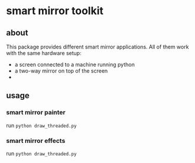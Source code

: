 # smart mirror toolkit

## about

This package provides different smart mirror applications. All of them work with the same hardware setup: 
- a screen connected to a machine running python
- a two-way mirror on top of the screen
- 

## usage

### smart mirror painter

run `python draw_threaded.py`

### smart mirror effects

run `python draw_threaded.py`


